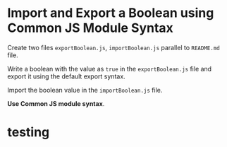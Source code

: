 # Import and Export a Boolean using Common JS Module Syntax

Create two files `exportBoolean.js`, `importBoolean.js` parallel to `README.md` file.

Write a boolean with the value as `true` in the `exportBoolean.js` file and export it using the default export syntax.

Import the boolean value in the `importBoolean.js` file.

<b>Use Common JS module syntax</b>.
# testing
